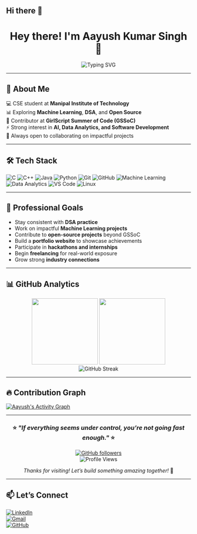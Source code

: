 ## Hi there 👋
<div align="center">
  
# Hey there! I'm Aayush Kumar Singh 🚀  

<img src="https://readme-typing-svg.herokuapp.com?font=Fira+Code&pause=1000&color=36BCF7&center=true&vCenter=true&width=500&lines=Machine+Learning+Enthusiast;Open+Source+Contributor;Problem+Solver;Aspiring+Software+Engineer" alt="Typing SVG" />

</div>

---

## 🧠 About Me  
💻 CSE student at **Manipal Institute of Technology**  
📊 Exploring **Machine Learning**, **DSA**, and **Open Source**  
🌱 Contributor at **GirlScript Summer of Code (GSSoC)**  
⚡ Strong interest in **AI, Data Analytics, and Software Development**  
🤝 Always open to collaborating on impactful projects  

---

## 🛠 Tech Stack  

![C](https://img.shields.io/badge/C-A8B9CC?style=for-the-badge&logo=c&logoColor=white)
![C++](https://img.shields.io/badge/C++-00599C?style=for-the-badge&logo=c%2B%2B&logoColor=white)
![Java](https://img.shields.io/badge/Java-007396?style=for-the-badge&logo=java&logoColor=white)
![Python](https://img.shields.io/badge/Python-3776AB?style=for-the-badge&logo=python&logoColor=white)
![Git](https://img.shields.io/badge/Git-F05032?style=for-the-badge&logo=git&logoColor=white)
![GitHub](https://img.shields.io/badge/GitHub-181717?style=for-the-badge&logo=github&logoColor=white)
![Machine Learning](https://img.shields.io/badge/Machine%20Learning-FF6F00?style=for-the-badge&logo=tensorflow&logoColor=white)
![Data Analytics](https://img.shields.io/badge/Data%20Analytics-005571?style=for-the-badge&logo=powerbi&logoColor=white)
![VS Code](https://img.shields.io/badge/VS%20Code-007ACC?style=for-the-badge&logo=visualstudiocode&logoColor=white)
![Linux](https://img.shields.io/badge/Linux-FCC624?style=for-the-badge&logo=linux&logoColor=black)

---

## 🎯 Professional Goals  

- Stay consistent with **DSA practice**  
- Work on impactful **Machine Learning projects**  
- Contribute to **open-source projects** beyond GSSoC  
- Build a **portfolio website** to showcase achievements  
- Participate in **hackathons and internships**  
- Begin **freelancing** for real-world exposure  
- Grow strong **industry connections**  

---

## 📊 GitHub Analytics  

<div align="center">
  <img height="180em" src="https://github-readme-stats.vercel.app/api?username=aayushcoder-ui&show_icons=true&theme=tokyonight&include_all_commits=true&count_private=true"/>
  <img height="180em" src="https://github-readme-stats.vercel.app/api/top-langs/?username=aayushcoder-ui&layout=compact&langs_count=8&theme=tokyonight"/>
</div>

<div align="center">
  <img src="https://streak-stats.demolab.com/?user=aayushcoder-ui&theme=tokyonight" alt="GitHub Streak" />
</div>

---

## 🔥 Contribution Graph  

<a href="https://github.com/ashutosh00710/github-readme-activity-graph">
  <img alt="Aayush's Activity Graph" src="https://github-readme-activity-graph.vercel.app/graph?username=aayushcoder-ui&bg_color=0d1117&color=36BCF7&line=36BCF7&point=FFFFFF&area=true&hide_border=true"/>
</a>

---

<div align="center">
  
### ⭐ *"If everything seems under control, you’re not going fast enough."* ⭐  

[![GitHub followers](https://img.shields.io/github/followers/aayushcoder-ui?style=social)](https://github.com/aayushcoder-ui)  
![Profile Views](https://komarev.com/ghpvc/?username=aayushcoder-ui&label=Profile%20Views&color=0e75b6&style=flat)

*Thanks for visiting! Let’s build something amazing together!* 🚀  

</div>

---

## 📫 Let’s Connect  

[![LinkedIn](https://img.shields.io/badge/LinkedIn-blue?style=flat&logo=linkedin&logoColor=white)](https://www.linkedin.com/in/aayush-kr-singh)  
[![Gmail](https://img.shields.io/badge/Gmail-D14836?style=flat&logo=gmail&logoColor=white)](mailto:aayush35664@gmail.com)  
[![GitHub](https://img.shields.io/badge/GitHub-000?style=flat&logo=github&logoColor=white)](https://github.com/aayushcoder-ui)  

